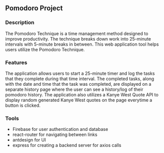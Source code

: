 ## Pomodoro Project

### Description

The Pomodoro Technique is a time management method designed to improve productivity. The technique breaks down work into 25-minute intervals with 5-minute breaks in between. This web application tool helps users utilize the Pomodoro Technique.

### Features

The application allows users to start a 25-minute timer and log the tasks that they complete during that time interval. The completed tasks, along with the date and time that the task was completed, are displayed on a separate history page where the user can see a history/log of their pomodoro history. The application also utilizes a Kanye West Quote API to display random generated Kanye West quotes on the page everytime a button is clicked.

### Tools

- Firebase for user authentication and database 
- react-router for navigating between links
- antdesign for UI
- express for creating a backend server for axios calls
